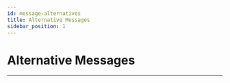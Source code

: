 ```yaml
---
id: message-alternatives
title: Alternative Messages
sidebar_position: 1
---
```


# Alternative Messages

---------------